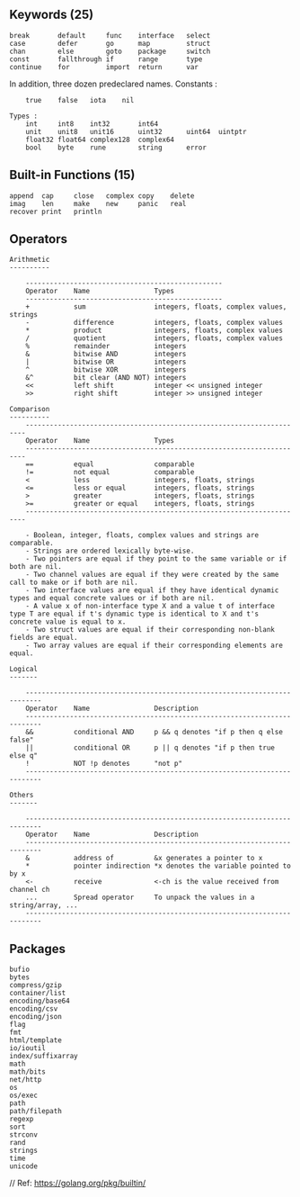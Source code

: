 ## Keywords (25)

    break       default     func    interface   select
    case        defer       go      map         struct
    chan        else        goto    package     switch
    const       fallthrough if      range       type
    continue    for         import  return      var

In addition, three dozen predeclared names.
Constants :

        true    false   iota    nil

    Types :
        int     int8    int32       int64
        unit    unit8   unit16      uint32      uint64  uintptr
        float32 float64 complex128  complex64
        bool    byte    rune        string      error

## Built-in Functions (15)

    append  cap     close   complex copy    delete
    imag    len     make    new     panic   real
    recover print   println

## Operators

    Arithmetic
    ----------

        -------------------------------------------------
        Operator	Name	            Types
        -------------------------------------------------
        +	        sum	                integers, floats, complex values, strings
        -	        difference	        integers, floats, complex values
        *	        product	            integers, floats, complex values
        /	        quotient	        integers, floats, complex values
        %	        remainder	        integers
        &	        bitwise AND	        integers
        |	        bitwise OR	        integers
        ^	        bitwise XOR	        integers
        &^	        bit clear (AND NOT)	integers
        <<	        left shift	        integer << unsigned integer
        >>	        right shift	        integer >> unsigned integer

    Comparison
    ----------
        ----------------------------------------------------------------------
        Operator	Name	            Types
        ----------------------------------------------------------------------
        ==	        equal	            comparable
        !=	        not equal	        comparable
        <	        less	            integers, floats, strings
        <=	        less or equal	    integers, floats, strings
        >	        greater	            integers, floats, strings
        >=	        greater or equal	integers, floats, strings
        ----------------------------------------------------------------------

        - Boolean, integer, floats, complex values and strings are comparable.
        - Strings are ordered lexically byte-wise.
        - Two pointers are equal if they point to the same variable or if both are nil.
        - Two channel values are equal if they were created by the same call to make or if both are nil.
        - Two interface values are equal if they have identical dynamic types and equal concrete values or if both are nil.
        - A value x of non-interface type X and a value t of interface type T are equal if t's dynamic type is identical to X and t's concrete value is equal to x.
        - Two struct values are equal if their corresponding non-blank fields are equal.
        - Two array values are equal if their corresponding elements are equal.

    Logical
    -------

        --------------------------------------------------------------------------
        Operator	Name	            Description
        --------------------------------------------------------------------------
        &&	        conditional AND	    p && q denotes "if p then q else false"
        ||	        conditional OR	    p || q denotes "if p then true else q"
        !	        NOT	!p denotes      "not p"
        --------------------------------------------------------------------------

    Others
    -------

        --------------------------------------------------------------------------
        Operator	Name	            Description
        --------------------------------------------------------------------------
        &	        address of	        &x generates a pointer to x
        *	        pointer indirection	*x denotes the variable pointed to by x
        <-	        receive	            <-ch is the value received from channel ch
        ...         Spread operator     To unpack the values in a string/array, ...
        --------------------------------------------------------------------------

## Packages

    bufio
    bytes
    compress/gzip
    container/list
    encoding/base64
    encoding/csv
    encoding/json
    flag
    fmt
    html/template
    io/ioutil
    index/suffixarray
    math
    math/bits
    net/http
    os
    os/exec
    path
    path/filepath
    regexp
    sort
    strconv
    rand
    strings
    time
    unicode

// Ref: https://golang.org/pkg/builtin/
